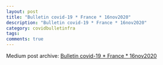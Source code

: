 ```yaml
---
layout: post
title: "Bulletin covid-19 * France * 16nov2020"
description: "Bulletin covid-19 * France * 16nov2020"
category: covidbulletinfra
tags: 
comments: true
---
```


Medium post archive: [Bulletin covid-19 * France * 16nov2020](https://chrisgodlak.medium.com/bulletin-covid-19-france-16nov2020-696130abe88e)
